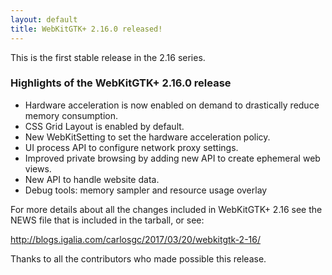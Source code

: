 ```yaml
---
layout: default
title: WebKitGTK+ 2.16.0 released!
---
```


This is the first stable release in the 2.16 series.

### Highlights of the WebKitGTK+ 2.16.0 release

 - Hardware acceleration is now enabled on demand to drastically reduce memory consumption.
 - CSS Grid Layout is enabled by default.
 - New WebKitSetting to set the hardware acceleration policy.
 - UI process API to configure network proxy settings.
 - Improved private browsing by adding new API to create ephemeral web views.
 - New API to handle website data.
 - Debug tools: memory sampler and resource usage overlay

For more details about all the changes included in WebKitGTK+ 2.16 see
the NEWS file that is included in the tarball, or see:

<http://blogs.igalia.com/carlosgc/2017/03/20/webkitgtk-2-16/>

Thanks to all the contributors who made possible this release.
